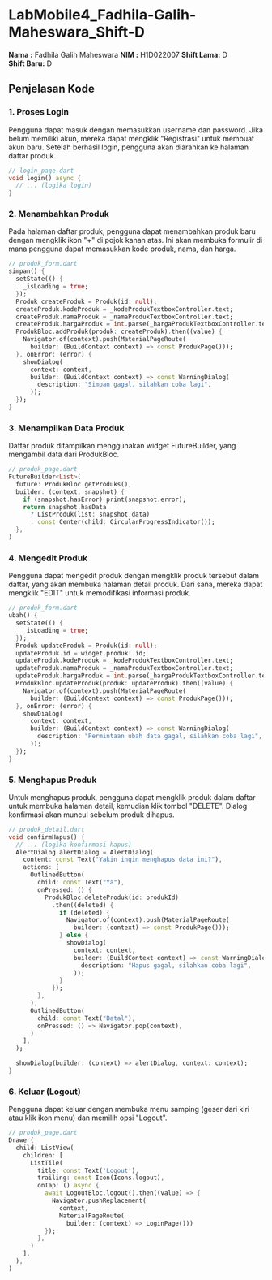 # LabMobile4_Fadhila-Galih-Maheswara_Shift-D

**Nama      :** Fadhila Galih Maheswara
**NIM       :** H1D022007
**Shift Lama:** D  
**Shift Baru:** D

## Penjelasan Kode

### 1. Proses Login

Pengguna dapat masuk dengan memasukkan username dan password. Jika belum memiliki akun, mereka dapat mengklik "Registrasi" untuk membuat akun baru. Setelah berhasil login, pengguna akan diarahkan ke halaman daftar produk.

```dart
// login_page.dart
void login() async {
  // ... (logika login)
}
```

### 2. Menambahkan Produk

Pada halaman daftar produk, pengguna dapat menambahkan produk baru dengan mengklik ikon "+" di pojok kanan atas. Ini akan membuka formulir di mana pengguna dapat memasukkan kode produk, nama, dan harga.

```dart
// produk_form.dart
simpan() {
  setState(() {
    _isLoading = true;
  });
  Produk createProduk = Produk(id: null);
  createProduk.kodeProduk = _kodeProdukTextboxController.text;
  createProduk.namaProduk = _namaProdukTextboxController.text;
  createProduk.hargaProduk = int.parse(_hargaProdukTextboxController.text);
  ProdukBloc.addProduk(produk: createProduk).then((value) {
    Navigator.of(context).push(MaterialPageRoute(
      builder: (BuildContext context) => const ProdukPage()));
  }, onError: (error) {
    showDialog(
      context: context,
      builder: (BuildContext context) => const WarningDialog(
        description: "Simpan gagal, silahkan coba lagi",
      ));
  });
}
```

### 3. Menampilkan Data Produk

Daftar produk ditampilkan menggunakan widget FutureBuilder, yang mengambil data dari ProdukBloc.

```dart
// produk_page.dart
FutureBuilder<List>(
  future: ProdukBloc.getProduks(),
  builder: (context, snapshot) {
    if (snapshot.hasError) print(snapshot.error);
    return snapshot.hasData
      ? ListProduk(list: snapshot.data)
      : const Center(child: CircularProgressIndicator());
  },
)
```

### 4. Mengedit Produk

Pengguna dapat mengedit produk dengan mengklik produk tersebut dalam daftar, yang akan membuka halaman detail produk. Dari sana, mereka dapat mengklik "EDIT" untuk memodifikasi informasi produk.

```dart
// produk_form.dart
ubah() {
  setState(() {
    _isLoading = true;
  });
  Produk updateProduk = Produk(id: null);
  updateProduk.id = widget.produk!.id;
  updateProduk.kodeProduk = _kodeProdukTextboxController.text;
  updateProduk.namaProduk = _namaProdukTextboxController.text;
  updateProduk.hargaProduk = int.parse(_hargaProdukTextboxController.text);
  ProdukBloc.updateProduk(produk: updateProduk).then((value) {
    Navigator.of(context).push(MaterialPageRoute(
      builder: (BuildContext context) => const ProdukPage()));
  }, onError: (error) {
    showDialog(
      context: context,
      builder: (BuildContext context) => const WarningDialog(
        description: "Permintaan ubah data gagal, silahkan coba lagi",
      ));
  });
}
```

### 5. Menghapus Produk

Untuk menghapus produk, pengguna dapat mengklik produk dalam daftar untuk membuka halaman detail, kemudian klik tombol "DELETE". Dialog konfirmasi akan muncul sebelum produk dihapus.

```dart
// produk_detail.dart
void confirmHapus() {
  // ... (logika konfirmasi hapus)
  AlertDialog alertDialog = AlertDialog(
    content: const Text("Yakin ingin menghapus data ini?"),
    actions: [
      OutlinedButton(
        child: const Text("Ya"),
        onPressed: () {
          ProdukBloc.deleteProduk(id: produkId)
            .then((deleted) {
              if (deleted) {
                Navigator.of(context).push(MaterialPageRoute(
                  builder: (context) => const ProdukPage()));
              } else {
                showDialog(
                  context: context,
                  builder: (BuildContext context) => const WarningDialog(
                    description: "Hapus gagal, silahkan coba lagi",
                  ));
              }
            });
        },
      ),
      OutlinedButton(
        child: const Text("Batal"),
        onPressed: () => Navigator.pop(context),
      )
    ],
  );

  showDialog(builder: (context) => alertDialog, context: context);
}
```

### 6. Keluar (Logout)

Pengguna dapat keluar dengan membuka menu samping (geser dari kiri atau klik ikon menu) dan memilih opsi "Logout".

```dart
// produk_page.dart
Drawer(
  child: ListView(
    children: [
      ListTile(
        title: const Text('Logout'),
        trailing: const Icon(Icons.logout),
        onTap: () async {
          await LogoutBloc.logout().then((value) => {
            Navigator.pushReplacement(
              context,
              MaterialPageRoute(
                builder: (context) => LoginPage()))
          });
        },
      )
    ],
  ),
)
```
